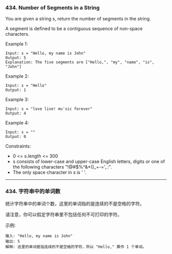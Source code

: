 ### 434. Number of Segments in a String
You are given a string s, return the number of segments in the string.

A segment is defined to be a contiguous sequence of non-space characters.



Example 1:

	Input: s = "Hello, my name is John"
	Output: 5
	Explanation: The five segments are ["Hello,", "my", "name", "is", "John"]

Example 2:

	Input: s = "Hello"
	Output: 1

Example 3:

	Input: s = "love live! mu'sic forever"
	Output: 4

Example 4:

	Input: s = ""
	Output: 0



Constraints:

* 0 <= s.length <= 300
* s consists of lower-case and upper-case English letters, digits or one of the following characters "!@#$%^&*()_+-=',.:".
* The only space character in s is ' '.

----

### 434. 字符串中的单词数
统计字符串中的单词个数，这里的单词指的是连续的不是空格的字符。

请注意，你可以假定字符串里不包括任何不可打印的字符。

示例:

	输入: "Hello, my name is John"
	输出: 5
	解释: 这里的单词是指连续的不是空格的字符，所以 "Hello," 算作 1 个单词。

